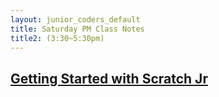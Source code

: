 ```yaml
---
layout: junior_coders_default
title: Saturday PM Class Notes
title2: (3:30~5:30pm)
---
```


## [Getting Started with Scratch Jr](./a_sat0330pm.html)

